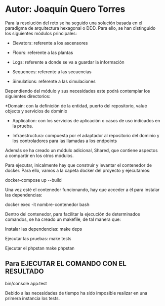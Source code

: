 # Autor: Joaquín Quero Torres

Para la resolución del reto se ha seguido una solución basada en el paradigma de arquitectura hexagonal o DDD. Para ello, se han distinguido los siguientes módulos principales:

* Elevators: referente a los ascensores

* Floors: referente a las plantas

* Logs: referente a donde se va a guardar la información

* Sequences: referente a las secuencias

* Simulations: referente a las simulaciones

Dependiendo del módulo y sus necesidades este podrá contemplar los siguientes directorios:

*Domain: con la definición de la entidad, puerto del repositorio, value objects y servicios de dominio

* Application: con los servicios de aplicación o casos de uso indicados en la prueba.

* Infraestructura: compuesta por el adaptador al repositorio del dominio y los controladores para las llamadas a los endpoints

Además se ha creado un módulo adicional, Shared, que contiene aspectos a compartir en los otros módulos.

Para ejecutar, inicalmente hay que construir y levantar el contenedor de docker. Para ello, vamos a la capeta docker del proyecto y ejecutamos:

docker-compose up --build

Una vez esté el contenedor funcionando, hay que acceder a él para instalar las dependencias:

docker exec -it nombre-contenedor bash

Dentro del contenedor, para facilitar la ejecución de determinados comandos, se ha creado un makefile, de tal manera que:

Instalar las dependencias:
make deps

Ejecutar las pruebas:
make tests

Ejecutar el phpstan
make phpstan

## Para EJECUTAR EL COMANDO CON EL RESULTADO
bin/console app:test

Debido a las necesidades de tiempo ha sido imposible realizar en una primera instancia los tests. 